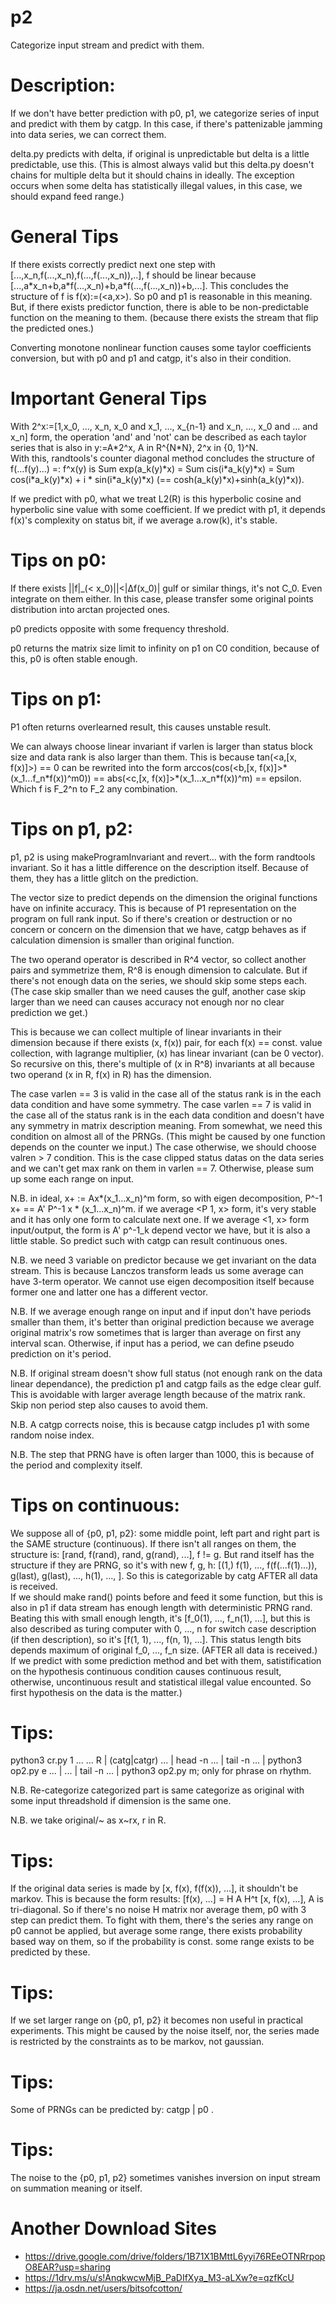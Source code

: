 # p2
Categorize input stream and predict with them.

# Description:
If we don't have better prediction with p0, p1, we categorize series of input and predict with them by catgp.
In this case, if there's pattenizable jamming into data series, we can correct them.

delta.py predicts with delta, if original is unpredictable but delta is a little predictable, use this.
(This is almost always valid but this delta.py doesn't chains for multiple delta but it should chains in ideally.
The exception occurs when some delta has statistically illegal values, in this case, we should expand feed range.)

# General Tips
If there exists correctly predict next one step with \[...,x_n,f(...,x_n),f(...,f(...,x_n)),..\], f should be linear because \[...,a\*x_n+b,a\*f(...,x_n)+b,a\*f(...,f(...,x_n))+b,...\]. This concludes the structure of f is f(x):=(\<a,x\>). So p0 and p1 is reasonable in this meaning. But, if there exists predictor function, there is able to be non-predictable function on the meaning to them. (because there exists the stream that flip the predicted ones.)

Converting monotone nonlinear function causes some taylor coefficients conversion, but with p0 and p1 and catgp, it's also in their condition.

# Important General Tips
With 2^x:=\[1,x_0, ..., x_n, x_0 and x_1, ..., x_{n-1} and x_n, ..., x_0 and ... and x_n\] form, the operation 'and' and 'not' can be described as each taylor series that is also in y:=A\*2^x, A in R^{N\*N}, 2^x in {0, 1}^N.  
With this, randtools's counter diagonal method concludes the structure of f(...f(y)...) =: f^x(y) is Sum exp(a_k(y)\*x) = Sum cis(i\*a_k(y)\*x) = Sum cos(i\*a_k(y)\*x) + i \* sin(i\*a_k(y)\*x) (== cosh(a_k(y)\*x)+sinh(a_k(y)\*x)).

If we predict with p0, what we treat L2(R) is this hyperbolic cosine and hyperbolic sine value with some coefficient.
If we predict with p1, it depends f(x)'s complexity on status bit, if we average a.row(k), it's stable.

# Tips on p0:
If there exists ||f|\_(&lt; x_0)||&lt;|&Delta;f(x_0)| gulf or similar things, it's not C_0. Even integrate on them either. In this case, please transfer some original points distribution into arctan projected ones.

p0 predicts opposite with some frequency threshold.

p0 returns the matrix size limit to infinity on p1 on C0 condition, because of this, p0 is often stable enough.

# Tips on p1:
P1 often returns overlearned result, this causes unstable result.

We can always choose linear invariant if varlen is larger than status block size and data rank is also larger than them. This is because tan(\<a,\[x, f(x)\]\>) == 0 can be rewrited into the form arccos(cos(\<b,\[x, f(x)\]\>*(x_1...f_n\*f(x))^m0)) == abs(\<c,\[x, f(x)\]\>\*(x_1...x_n\*f(x))^m) == epsilon. Which f is F_2^n to F_2 any combination.

# Tips on p1, p2:
p1, p2 is using makeProgramInvariant and revert... with the form randtools invariant. So it has a little difference on the description itself. Because of them, they has a little glitch on the prediction.

The vector size to predict depends on the dimension the original functions have on infinite accuracy. This is because of P1 representation on the program on full rank input. So if there's creation or destruction or no concern or concern on the dimension that we have, catgp behaves as if calculation dimension is smaller than original function.

The two operand operator is described in R^4 vector, so collect another pairs and symmetrize them, R^8 is enough dimension to calculate. But if there's not enough data on the series, we should skip some steps each. (The case skip smaller than we need causes the gulf, another case skip larger than we need can causes accuracy not enough nor no clear prediction we get.)

This is because we can collect multiple of linear invariants in their dimension because if there exists (x, f(x)) pair, for each f(x) == const. value collection, with lagrange multiplier, (x) has linear invariant (can be 0 vector). So recursive on this, there's multiple of (x in R^8) invariants at all because two operand (x in R, f(x) in R) has the dimension.

The case varlen == 3 is valid in the case all of the status rank is in the each data condition and have some symmetry.
The case varlen == 7 is valid in the case all of the status rank is in the each data condition and doesn't have any symmetry in matrix description meaning. From somewhat, we need this condition on almost all of the PRNGs. (This might be caused by one function depends on the counter we input.)
The case otherwise, we should choose valren \> 7 condition. This is the case clipped status datas on the data series and we can't get max rank on them in varlen == 7. Otherwise, please sum up some each range on input.

N.B. in ideal, x+ := Ax\*(x_1...x_n)^m form, so with eigen decomposition, P^-1 x+ == A' P^-1 x \* (x_1...x_n)^m. if we average \<P 1, x\> form, it's very stable and it has only one form to calculate next one. If we average \<1, x\> form input/output, the form is A' p^-1_k depend vector we have, but it is also a little stable. So predict such with catgp can result continuous ones.

N.B. we need 3 variable on predictor because we get invariant on the data stream. This is because Lanczos transform leads us some average can have 3-term operator. We cannot use eigen decomposition itself because former one and latter one has a different vector.

N.B. If we average enough range on input and if input don't have periods smaller than them, it's better than original prediction because we average original matrix's row sometimes that is larger than average on first any interval scan. Otherwise, if input has a period, we can define pseudo prediction on it's period.

N.B. If original stream doesn't show full status (not enough rank on the data linear dependance), the prediction p1 and catgp fails as the edge clear gulf. This is avoidable with larger average length because of the matrix rank. Skip non period step also causes to avoid them.

N.B. A catgp corrects noise, this is because catgp includes p1 with some random noise index.

N.B. The step that PRNG have is often larger than 1000, this is because of the period and complexity itself.

# Tips on continuous:
We suppose all of {p0, p1, p2}: some middle point, left part and right part is the SAME structure (continuous). If there isn't all ranges on them, the structure is: \[rand, f(rand), rand, g(rand), ...\], f != g. But rand itself has the structure if they are PRNG, so it's with new f, g, h: \[(1,) f(1), ..., f(f(...f(1)...)), g(last), g(last), ..., h(1), ..., \]. So this is categorizable by catg AFTER all data is received.  
If we should make rand() points before and feed it some function, but this is also in p1 if data stream has enough length with deterministic PRNG rand.  
Beating this with small enough length, it's \[f_0(1), ..., f_n(1), ...\], but this is also described as turing computer with 0, ..., n for switch case description (if then description), so it's \[f(1, 1), ..., f(n, 1), ...\]. This status length bits depends maximum of original f_0, ..., f_n size. (AFTER all data is received.)  
If we predict with some prediction method and bet with them, satistification on the hypothesis continuous condition causes continuous result,
otherwise, uncontinuous result and statistical illegal value encounted. So first hypothesis on the data is the matter.)

# Tips:
python3 cr.py 1 ... ... R | (catg|catgr) ... | head -n ... | tail -n ... | python3 op2.py e ... | ... | tail -n ... | python3 op2.py m; only for phrase on rhythm.

N.B. Re-categorize categorized part is same categorize as original with some input threadshold if dimension is the same one.

N.B. we take original/~ as x~rx, r in R.

# Tips:
If the original data series is made by \[x, f(x), f(f(x)), ...\], it shouldn't be markov.
This is because the form results: \[f(x), ...\] = H A H^t \[x, f(x), ...\], A is tri-diagonal. So if there's no noise H matrix nor average them, p0 with 3 step can predict them.
To fight with them, there's the series any range on p0 cannot be applied, but average some range, there exists probability based way on them, so if the probability is const. some range exists to be predicted by these.

# Tips:
If we set larger range on {p0, p1, p2} it becomes non useful in practical experiments. This might be caused by the noise itself, nor, the series made is restricted by the constraints as to be markov, not gaussian.

# Tips:
Some of PRNGs can be predicted by: catgp <large> | p0 <large>.

# Tips:
The noise to the {p0, p1, p2} sometimes vanishes inversion on input stream on summation meaning or itself.

# Another Download Sites
* https://drive.google.com/drive/folders/1B71X1BMttL6yyi76REeOTNRrpopO8EAR?usp=sharing
* https://1drv.ms/u/s!AnqkwcwMjB_PaDIfXya_M3-aLXw?e=qzfKcU
* https://ja.osdn.net/users/bitsofcotton/

